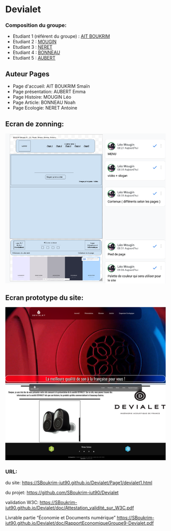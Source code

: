 # Devialet

### Composition du groupe:
* Etudiant 1 (référent du groupe) :  [AIT BOUKRIM](mailto:smain.ait_boukrim@edu.univ-fcomte.fr?subject=SAE_1_05_06)
* Etudiant 2 : [MOUGIN](mailto:leo.mougin@edu.univ-fcomte.fr?subject=SAE_1_05_06)
* Etudiant 3 : [NERET](mailto:antoine.neret@edu.univ-fcomte.fr?subject=SAE_1_05_06)
* Etudiant 4 : [BONNEAU](mailto:noah.bonneau@edu.univ-fcomte.fr?subject=SAE_1_05_06)
* Etudiant 5 : [AUBERT](mailto:emma.aubert@edu.univ-fcomte.fr?subject=SAE_1_05_06)

## Auteur Pages

* Page d'accueil: AIT BOUKRIM Smaïn
* Page présentation: AUBERT Emma
* Page Histoire: MOUGIN Léo
* Page Article: BONNEAU Noah
* Page Ecologie: NERET Antoine

## Ecran de zonning:
![écran de zonning](doc/zonning.png)

## Ecran prototype du site:
![écran prototype](doc/prototype_top.png)
![écran prototype](doc/prototype_bas.png)

### URL:
du site:
https://SBoukrim-iut90.github.io/Devialet/Page1/devialet1.html

du projet:
https://github.com/SBoukrim-iut90/Devialet

validation W3C:
https://SBoukrim-iut90.github.io/Devialet/doc/Attestation_validité_sur_W3C.pdf

Livrable partie “Économie et Documents numérique”
https://SBoukrim-iut90.github.io/Devialet/doc/RapportEconomiqueGroupe9-Devialet.pdf
